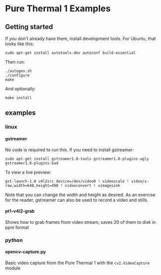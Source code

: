 # Pure Thermal 1 Examples

## Getting started

If you don't already have them, install development tools. For Ubuntu, that looks like this:

    sudo apt-get install autotools-dev autoconf build-essential

Then run:

    ./autogen.sh
    ./configure
    make

And optionally:

    make install

## examples

### linux

#### gstreamer

No code is required to run this. If you need to install gstreamer:

    sudo apt-get install gstreamer1.0-tools gstreamer1.0-plugins-ugly gstreamer1.0-plugins-bad

To view a live preview:

    gst-launch-1.0 v4l2src device=/dev/video0 ! videoscale ! video/x-raw,width=640,height=480 ! videoconvert ! ximagesink

Note that you can change the width and height as desired. As an exercise for the reader,
gstreamer can also be used to record a video and stills.

#### pt1-v4l2-grab

Shows how to grab frames from video stream, saves 20 of them to disk in ppm format

### python

#### opencv-capture.py

Basic video capture from the Pure Thermal 1 with the `cv2.VideoCapture` module
